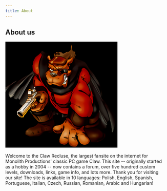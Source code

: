 ```yaml
---
title: About
---
```


## About us

![RedTail](redtailbig.png)

Welcome to the Claw Recluse, the largest fansite on the internet for Monolith Productions' classic PC game Claw. This site -- originally started as a hobby in 2004 -- now contains a forum, over five hundred custom levels, downloads, links, game info, and lots more. Thank you for visiting our site! The site is available in 10 languages: Polish, English, Spanish, Portuguese, Italian, Czech, Russian, Romanian, Arabic and Hungarian!
